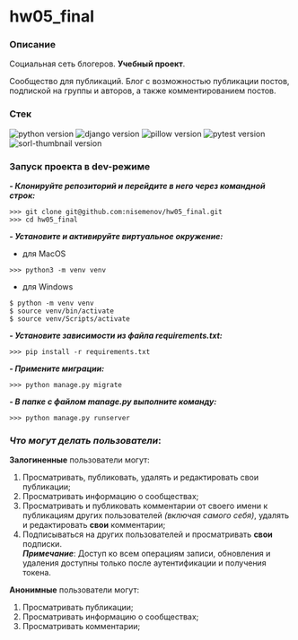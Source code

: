 # **hw05_final**
### **Описание**
Социальная сеть блогеров. **Учебный проект**.

Сообщество для публикаций. Блог с возможностью публикации постов, подпиской на группы и авторов, а также комментированием постов.

### **Стек**
![python version](https://img.shields.io/badge/Python-3.11.2-green)
![django version](https://img.shields.io/badge/Django-4.2-green)
![pillow version](https://img.shields.io/badge/Pillow-9.5-green)
![pytest version](https://img.shields.io/badge/pytest-7.3-green)
![sorl-thumbnail version](https://img.shields.io/badge/thumbnail-12.9-green)

### **Запуск проекта в dev-режиме**

***- Клонируйте репозиторий и перейдите в него через командной строк:***
```
>>> git clone git@github.com:nisemenov/hw05_final.git
>>> cd hw05_final
```

***- Установите и активируйте виртуальное окружение:***
- для MacOS
```
>>> python3 -m venv venv
```
- для Windows
```
$ python -m venv venv
$ source venv/bin/activate
$ source venv/Scripts/activate
```

***- Установите зависимости из файла requirements.txt:***
```
>>> pip install -r requirements.txt
```

***- Примените миграции:***
```
>>> python manage.py migrate
```

***- В папке с файлом manage.py выполните команду:***
```
>>> python manage.py runserver
```

### *Что могут делать пользователи*:

**Залогиненные** пользователи могут:
1. Просматривать, публиковать, удалять и редактировать свои публикации;
2. Просматривать информацию о сообществах;
3. Просматривать и публиковать комментарии от своего имени к публикациям других пользователей *(включая самого себя)*, удалять и редактировать **свои** комментарии;
4. Подписываться на других пользователей и просматривать **свои** подписки.<br/>
***Примечание***: Доступ ко всем операциям записи, обновления и удаления доступны только после аутентификации и получения токена.

**Анонимные** пользователи могут:
1. Просматривать публикации;
2. Просматривать информацию о сообществах;
3. Просматривать комментарии;
